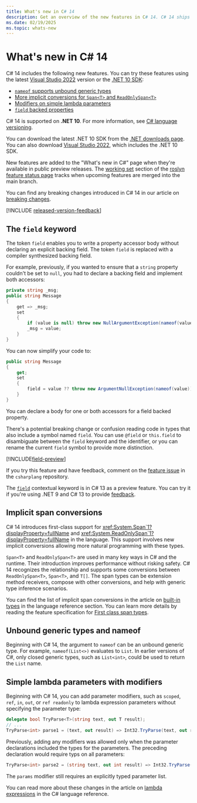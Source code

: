 ```yaml
---
title: What's new in C# 14
description: Get an overview of the new features in C# 14. C# 14 ships with .NET 10.
ms.date: 02/19/2025
ms.topic: whats-new
---
```

# What's new in C# 14

C# 14 includes the following new features. You can try these features using the latest [Visual Studio 2022](https://visualstudio.microsoft.com/vs/preview/) version or the [.NET 10 SDK](https://dotnet.microsoft.com/download/dotnet):

- [`nameof` supports unbound generic types](#unbound-generic-types-and-nameof)
- [More implicit conversions for `Span<T>` and `ReadOnlySpan<T>`](#implicit-span-conversions)
- [Modifiers on simple lambda parameters](#simple-lambda-parameters-with-modifiers)
- [`field` backed properties](#the-field-keyword)

C# 14 is supported on **.NET 10**. For more information, see [C# language versioning](../language-reference/configure-language-version.md).

You can download the latest .NET 10 SDK from the [.NET downloads page](https://dotnet.microsoft.com/download). You can also download [Visual Studio 2022](https://visualstudio.microsoft.com/vs/), which includes the .NET 10 SDK.

New features are added to the "What's new in C#" page when they're available in public preview releases. The [working set](https://github.com/dotnet/roslyn/blob/main/docs/Language%20Feature%20Status.md#working-set) section of the [roslyn feature status page](https://github.com/dotnet/roslyn/blob/main/docs/Language%20Feature%20Status.md) tracks when upcoming features are merged into the main branch.

You can find any breaking changes introduced in C# 14 in our article on [breaking changes](~/_roslyn/docs/compilers/CSharp/Compiler%20Breaking%20Changes%20-%20DotNet%2010.md).

[!INCLUDE [released-version-feedback](./includes/released-feedback.md)]

## The `field` keyword

The token `field` enables you to write a property accessor body without declaring an explicit backing field. The token `field` is replaced with a compiler synthesized backing field.

For example, previously, if you wanted to ensure that a `string` property couldn't be set to `null`, you had to declare a backing field and implement both accessors:

```csharp
private string _msg;
public string Message
{
    get => _msg;
    set
    {
        if (value is null) throw new NullArgumentException(nameof(value));
        _msg = value;
    }
}
```

You can now simplify your code to:

```csharp
public string Message
{
    get;
    set
    {
        field = value ?? throw new ArgumentNullException(nameof(value));
    }
}
```

You can declare a body for one or both accessors for a field backed property.

There's a potential breaking change or confusion reading code in types that also include a symbol named `field`. You can use `@field` or `this.field` to disambiguate between the `field` keyword and the identifier, or you can rename the current `field` symbol to provide more distinction.

[!INCLUDE[field-preview](../includes/field-preview.md)]

If you try this feature and have feedback, comment on the [feature issue](https://github.com/dotnet/csharplang/issues/140) in the `csharplang` repository.

The [`field`](../language-reference/keywords/field.md) contextual keyword is in C# 13 as a preview feature. You can try it if you're using .NET 9 and C# 13 to provide [feedback](https://github.com/dotnet/csharplang/issues/140).

## Implicit span conversions

C# 14 introduces first-class support for <xref:System.Span`1?displayProperty=fullName> and <xref:System.ReadOnlySpan`1?displayProperty=fullName> in the language. This support involves new implicit conversions allowing more natural programming with these types.

`Span<T>` and `ReadOnlySpan<T>` are used in many key ways in C# and the runtime. Their introduction improves performance without risking safety. C# 14 recognizes the relationship and supports some conversions between `ReadOnlySpan<T>`, `Span<T>`, and `T[]`. The span types can be extension method receivers, compose with other conversions, and help with generic type inference scenarios.

You can find the list of implicit span conversions in the article on [built-in types](../language-reference/builtin-types/built-in-types.md) in the language reference section. You can learn more details by reading the feature specification for [First class span types](~/_csharplang/proposals/first-class-span-types.md).

## Unbound generic types and nameof

Beginning with C# 14, the argument to `nameof` can be an unbound generic type. For example, `nameof(List<>)` evaluates to `List`. In earlier versions of C#, only closed generic types, such as `List<int>`, could be used to return the `List` name.

## Simple lambda parameters with modifiers

Beginning with C# 14, you can add parameter modifiers, such as `scoped`, `ref`, `in`, `out`, or `ref readonly` to lambda expression parameters without specifying the parameter type:

```csharp
delegate bool TryParse<T>(string text, out T result);
// ...
TryParse<int> parse1 = (text, out result) => Int32.TryParse(text, out result);
```

Previously, adding any modifiers was allowed only when the parameter declarations included the types for the parameters. The preceding declaration would require typs on all parameters:

```csharp
TryParse<int> parse2 = (string text, out int result) => Int32.TryParse(text, out result);
```

The `params` modifier still requires an explicitly typed parameter list.

You can read more about these changes in the article on [lambda expressions](../language-reference/operators/lambda-expressions.md#input-parameters-of-a-lambda-expression) in the C# language reference.

<!-- Add link to What's new in .NET 10 once it's published -->

